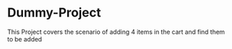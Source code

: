 # Dummy-Project
This Project covers the scenario of adding 4 items in the cart and find them to be added
